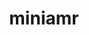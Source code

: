 ---
title: "miniamr"
layout: cache
categories: [package, develop-2023-05-21]
meta: {"versions": ["1.6.6"], "compilers": ["gcc@=7.3.1"], "oss": ["amzn2"], "platforms": ["linux"], "targets": ["aarch64", "neoverse_n1", "x86_64_v3"], "stacks": ["aws-ahug", "aws-ahug-aarch64", "root"], "num_specs": 3, "num_specs_by_stack": {"root": 3, "aws-ahug-aarch64": 2, "aws-ahug": 1}}
spec_details: [{"hash": "tweozrrfsy2qmtwznjs7gjjc7q67rv3g", "compiler": "gcc@=7.3.1", "versions": ["1.6.6"], "os": "amzn2", "platform": "linux", "target": "aarch64", "variants": ["build_system=makefile"], "stacks": ["root", "aws-ahug-aarch64"], "size": "-", "tarball": "https://binaries.spack.io/develop-2023-05-21/build_cache/linux-amzn2-aarch64/gcc-7.3.1/miniamr-1.6.6/linux-amzn2-aarch64-gcc-7.3.1-miniamr-1.6.6-tweozrrfsy2qmtwznjs7gjjc7q67rv3g.spack"}, {"hash": "2m6cztw5sja7gsx6qd2iklgvupqvq3cd", "compiler": "gcc@=7.3.1", "versions": ["1.6.6"], "os": "amzn2", "platform": "linux", "target": "neoverse_n1", "variants": ["build_system=makefile"], "stacks": ["root", "aws-ahug-aarch64"], "size": "-", "tarball": "https://binaries.spack.io/develop-2023-05-21/build_cache/linux-amzn2-neoverse_n1/gcc-7.3.1/miniamr-1.6.6/linux-amzn2-neoverse_n1-gcc-7.3.1-miniamr-1.6.6-2m6cztw5sja7gsx6qd2iklgvupqvq3cd.spack"}, {"hash": "6jvr4nev5n2mnngs5iqhg7soh42saqhe", "compiler": "gcc@=7.3.1", "versions": ["1.6.6"], "os": "amzn2", "platform": "linux", "target": "x86_64_v3", "variants": ["build_system=makefile"], "stacks": ["root", "aws-ahug"], "size": "-", "tarball": "https://binaries.spack.io/develop-2023-05-21/build_cache/linux-amzn2-x86_64_v3/gcc-7.3.1/miniamr-1.6.6/linux-amzn2-x86_64_v3-gcc-7.3.1-miniamr-1.6.6-6jvr4nev5n2mnngs5iqhg7soh42saqhe.spack"}]
---